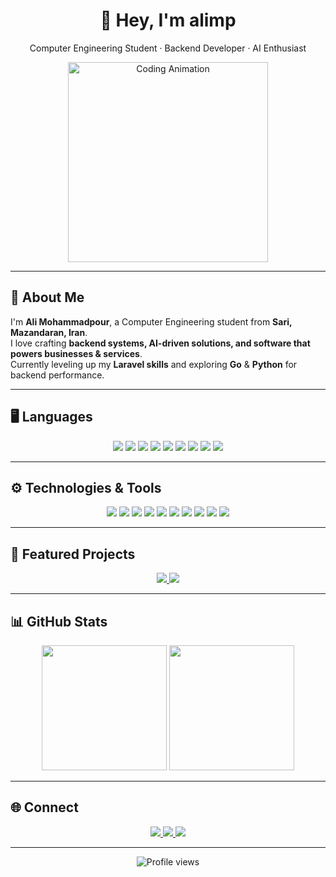 <!-- HEADER -->
<h1 align="center">🖤 Hey, I'm <strong>alimp</strong></h1>
<p align="center">Computer Engineering Student · Backend Developer · AI Enthusiast</p>

<p align="center">
  <img src="https://media.giphy.com/media/qgQUggAC3Pfv687qPC/giphy.gif" width="320" alt="Coding Animation"/>
</p>

---

## 🚀 About Me

I'm **Ali Mohammadpour**, a Computer Engineering student from **Sari, Mazandaran, Iran**.  
I love crafting **backend systems, AI-driven solutions, and software that powers businesses & services**.  
Currently leveling up my **Laravel skills** and exploring **Go** & **Python** for backend performance.

---

## 🖥 Languages

<p align="center">
  <img src="https://img.shields.io/badge/HTML5-000000?style=for-the-badge&logo=html5&logoColor=E34F26"/>
  <img src="https://img.shields.io/badge/CSS3-000000?style=for-the-badge&logo=css3&logoColor=1572B6"/>
  <img src="https://img.shields.io/badge/JavaScript-000000?style=for-the-badge&logo=javascript&logoColor=F7DF1E"/>
  <img src="https://img.shields.io/badge/PHP-000000?style=for-the-badge&logo=php&logoColor=777BB4"/>
  <img src="https://img.shields.io/badge/Go-000000?style=for-the-badge&logo=go&logoColor=00ADD8"/>
  <img src="https://img.shields.io/badge/Python-000000?style=for-the-badge&logo=python&logoColor=3776AB"/>
  <img src="https://img.shields.io/badge/C-000000?style=for-the-badge&logo=c&logoColor=00599C"/>
  <img src="https://img.shields.io/badge/C++-000000?style=for-the-badge&logo=cplusplus&logoColor=00599C"/>
  <img src="https://img.shields.io/badge/Java-000000?style=for-the-badge&logo=java&logoColor=ED8B00"/>
</p>

---

## ⚙️ Technologies & Tools

<p align="center">
  <img src="https://img.shields.io/badge/React-000000?style=for-the-badge&logo=react&logoColor=61DAFB"/>
  <img src="https://img.shields.io/badge/Laravel-000000?style=for-the-badge&logo=laravel&logoColor=FF2D20"/>
  <img src="https://img.shields.io/badge/MySQL-000000?style=for-the-badge&logo=mysql&logoColor=4479A1"/>
  <img src="https://img.shields.io/badge/PostgreSQL-000000?style=for-the-badge&logo=postgresql&logoColor=316192"/>
  <img src="https://img.shields.io/badge/SQLite-000000?style=for-the-badge&logo=sqlite&logoColor=003B57"/>
  <img src="https://img.shields.io/badge/TailwindCSS-000000?style=for-the-badge&logo=tailwindcss&logoColor=38B2AC"/>
  <img src="https://img.shields.io/badge/Sass-000000?style=for-the-badge&logo=sass&logoColor=CC6699"/>
  <img src="https://img.shields.io/badge/Bootstrap-000000?style=for-the-badge&logo=bootstrap&logoColor=7952B3"/>
  <img src="https://img.shields.io/badge/WordPress-000000?style=for-the-badge&logo=wordpress&logoColor=21759B"/>
  <img src="https://img.shields.io/badge/Git-000000?style=for-the-badge&logo=git&logoColor=F05032"/>
</p>

---

## 📌 Featured Projects

<p align="center">
  <a href="https://github.com/alimp/meymed">
    <img src="https://github-readme-stats.vercel.app/api/pin/?username=alimhmdpur&repo=meymed&theme=tokyonight" />
  </a>
  <a href="https://github.com/alimp/ageCalculator">
    <img src="https://github-readme-stats.vercel.app/api/pin/?username=alimhmdpur&repo=ageCalculator&theme=tokyonight" />
  </a>
</p>

---

## 📊 GitHub Stats

<p align="center">
  <img src="https://github-readme-stats.vercel.app/api?username=alimhmdpur&show_icons=true&theme=tokyonight&hide_border=true&bg_color=1F222E&title_color=FFFFFF&icon_color=FFFFFF" height="200" />
  <img src="https://github-readme-stats.vercel.app/api/top-langs/?username=alimhmdpur&langs_count=8&layout=compact&theme=tokyonight&bg_color=1F222E&title_color=FFFFFF&icon_color=FFFFFF" height="200" />
</p>

---

## 🌐 Connect

<p align="center">
  <a href="https://linkedin.com/in/ali-mhmdpur-73a428269">
    <img src="https://img.shields.io/badge/LinkedIn-000000?style=for-the-badge&logo=linkedin&logoColor=0A66C2"/>
  </a>
  <a href="https://t.me/ali_mhmdpur">
    <img src="https://img.shields.io/badge/Telegram-000000?style=for-the-badge&logo=telegram&logoColor=26A5E4"/>
  </a>
  <a href="mailto:alimhmdpuremail@gmail.com">
    <img src="https://img.shields.io/badge/Email-000000?style=for-the-badge&logo=gmail&logoColor=EA4335"/>
  </a>
</p>

---

<p align="center">
  <img src="https://komarev.com/ghpvc/?username=alimp&color=blueviolet&style=flat-square" alt="Profile views"/>
</p>
